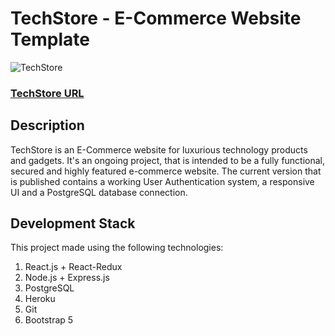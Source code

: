 # TechStore - E-Commerce Website Template

![TechStore](https://alonilk2.github.io/map1/techstore.png)


### [TechStore URL](http://techstore1.herokuapp.com/)


## Description
TechStore is an E-Commerce website for luxurious technology products and gadgets.
It's an ongoing project, that is intended to be a fully functional, secured and highly featured e-commerce website.
The current version that is published contains a working User Authentication system, a responsive UI and a PostgreSQL database connection.

## Development Stack
This project made using the following technologies:

1) React.js + React-Redux
2) Node.js + Express.js
3) PostgreSQL
4) Heroku
5) Git
6) Bootstrap 5


